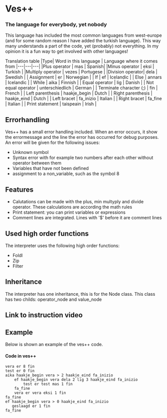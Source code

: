 # Ves++
### The language for everybody, yet nobody
This language has included the most common languages from west-europe (and for some random reason I have added the turkish language).
This way many understands a part of the code, yet (probably) not everything. In my opinion it is a fun way to get involved with other languages!

Translation table
|Type| Word in this language | Language where it comes from
|---|---|---|
|Plus operator | mas | Spanish|
|Minus operator | eksi | Turkish | 
|Multiply operator | vezes | Portugese |
|Division operator| dela | Swedish |
| Assignment | er | Norwegian |
| If | ef | Icelandic |
| Else | annars | Icelandic | 
| While | aika | Finnish | 
| Equal operator | lig | Danish | 
| Not equal operator | unterschiedlich | German | 
| Terminate character (;) | fin | French | 
| Left parenthesis | haakje_begin | Dutch | 
| Right parenthesis | haakje_eind | Dutch | 
| Left bracet | fa_inizio | Italian | 
| Right bracet | fa_fine | Italian | 
| Print statement | taispeain | Irish | 

## Errorhandling
Ves++ has a small error handling included. When an error occurs, it show the errormessage and the line the error has occurred for debug purposes. An error will be given for the following issues:
- Unknown symbol
- Syntax error with for example two numbers after each other without operator between them
- Variables that have not been defined
- assignment to a non_variable, such as the symbol 8

## Features
- Calutations can be made with the plus, min multyply and divide operator. These calculations are according the math rules
- Print statement: you can print variables or expressions
- Comment lines are integrated. Lines with '$' before it are comment lines

## Used high order functions 
The interpreter uses the following high order functions:
- Foldl
- Zip
- Filter

## Inheritance 
The interpreter has one inheritance, this is for the Node class. This class has two childs: operator_node and value_node

## Link to instruction video


## Example
Below is shown an example of the ves++ code. 

#### Code in ves++
```
vera er 8 fin
test er 0 fin
aika haakje_begin vera > 2 haakje_eind fa_inizio
	ef haakje_begin vera dela 2 lig 3 haakje_eind fa_inizio
		test er test mas 1 fin
	fa_fine
	vera er vera eksi 1 fin
fa_fine
ef haakje_begin vera > 0 haakje_eind fa_inizio
   geslaagd er 1 fin
fa_fine
```


